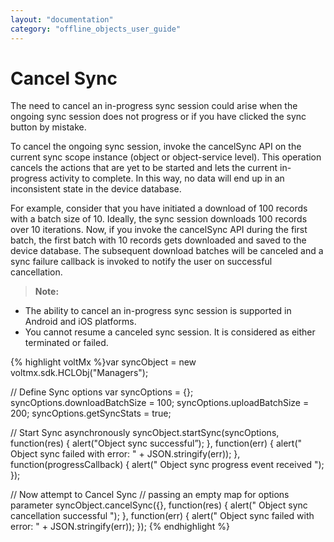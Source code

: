 ```yaml
---
layout: "documentation"
category: "offline_objects_user_guide"
---         
```


Cancel Sync
===========

The need to cancel an in-progress sync session could arise when the ongoing sync session does not progress or if you have clicked the sync button by mistake.

To cancel the ongoing sync session, invoke the cancelSync API on the current sync scope instance (object or object-service level). This operation cancels the actions that are yet to be started and lets the current in-progress activity to complete. In this way, no data will end up in an inconsistent state in the device database.

For example, consider that you have initiated a download of 100 records with a batch size of 10. Ideally, the sync session downloads 100 records over 10 iterations. Now, if you invoke the cancelSync API during the first batch, the first batch with 10 records gets downloaded and saved to the device database. The subsequent download batches will be canceled and a sync failure callback is invoked to notify the user on successful cancellation.

> **Note:**  
*   The ability to cancel an in-progress sync session is supported in Android and iOS platforms.  
*   You cannot resume a canceled sync session. It is considered as either terminated or failed.  

{% highlight voltMx %}var syncObject = new voltmx.sdk.HCLObj("Managers");

// Define Sync options
var syncOptions = {};
syncOptions.downloadBatchSize = 100;
syncOptions.uploadBatchSize = 200;
syncOptions.getSyncStats = true;

// Start Sync asynchronously
syncObject.startSync(syncOptions,
    function(res) {
        alert("Object sync successful”);
                     }, 
                     function(err)
                     {
                        alert("
            Object sync failed with error: " + JSON.stringify(err));
                     },
                     function(progressCallback)
                     {
                        alert("
            Object sync progress event received ");
                     });

// Now attempt to Cancel Sync
// passing an empty map for options parameter
syncObject.cancelSync({}, 
             function(res)
             {
		alert("
            Object sync cancellation successful ");
             }, 
             function(err)
             {
		alert("
            Object sync failed with error: " + JSON.stringify(err));
	 });
{% endhighlight %}

